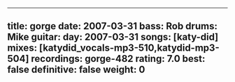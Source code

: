 
---
title: gorge
date: 2007-03-31
bass:	Rob
drums:	Mike
guitar:	
day: 2007-03-31
songs: [katy-did]
mixes: [katydid_vocals-mp3-510,katydid-mp3-504]
recordings: gorge-482
rating: 7.0
best: false
definitive: false
weight: 0
---
